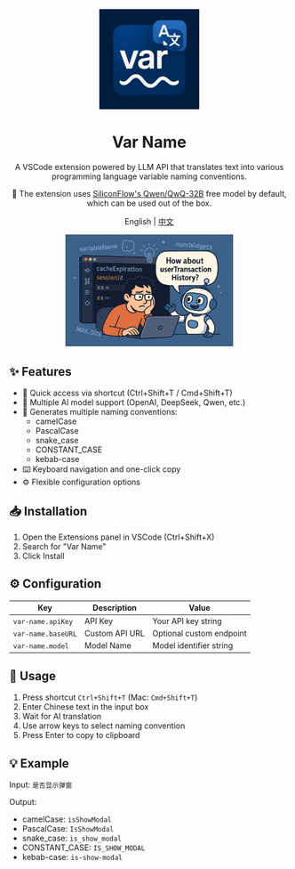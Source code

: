 <div align="center">

<img src="./images/logo.png" width="180" height="180" />

# Var Name

A VSCode extension powered by LLM API that translates text into various programming language variable naming conventions.

🤖 The extension uses [SiliconFlow's Qwen/QwQ-32B](https://docs.siliconflow.cn/en/api-reference/chat-completions/chat-completions) free model by default, which can be used out of the box.

English | [中文](./README-zh_CN.md)

<img src="./images/banner.png" alt="Banner" width="60%" />

</div>

## ✨ Features

- 🚀 Quick access via shortcut (Ctrl+Shift+T / Cmd+Shift+T)
- 🤖 Multiple AI model support (OpenAI, DeepSeek, Qwen, etc.)
- 📝 Generates multiple naming conventions:
  - camelCase
  - PascalCase
  - snake_case
  - CONSTANT_CASE
  - kebab-case
- ⌨️ Keyboard navigation and one-click copy
- ⚙️ Flexible configuration options

## 📥 Installation

1. Open the Extensions panel in VSCode (Ctrl+Shift+X)
2. Search for "Var Name"
3. Click Install

## ⚙️ Configuration

| Key | Description | Value |
|-----|-------------|--------|
| `var-name.apiKey` | API Key | Your API key string |
| `var-name.baseURL` | Custom API URL | Optional custom endpoint |
| `var-name.model` | Model Name | Model identifier string |

## 🎯 Usage

1. Press shortcut `Ctrl+Shift+T` (Mac: `Cmd+Shift+T`)
2. Enter Chinese text in the input box
3. Wait for AI translation
4. Use arrow keys to select naming convention
5. Press Enter to copy to clipboard

## 💡 Example

Input: `是否显示弹窗`

Output:
- camelCase: `isShowModal`
- PascalCase: `IsShowModal`
- snake_case: `is_show_modal`
- CONSTANT_CASE: `IS_SHOW_MODAL`
- kebab-case: `is-show-modal`